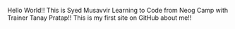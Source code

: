 Hello World!! This is Syed Musavvir Learning to Code from Neog Camp with Trainer Tanay Pratap!! This is my first site on GitHub about me!! 